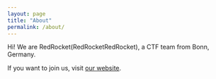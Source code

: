 ```yaml
---
layout: page
title: "About"
permalink: /about/
---
```


Hi! We are RedRocket(RedRocketRedRocket), a CTF team from Bonn, Germany.

If you want to join us, visit [our website](http://redrocket.club).

